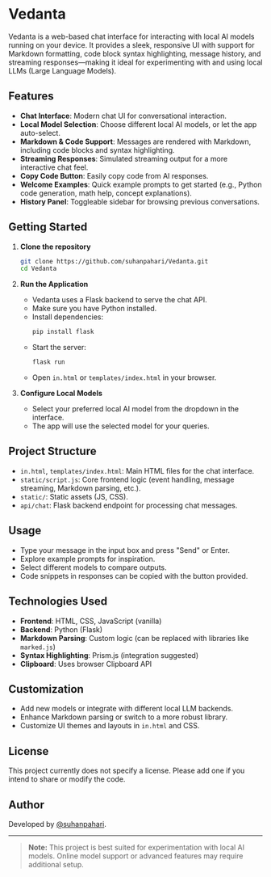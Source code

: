 # Vedanta

Vedanta is a web-based chat interface for interacting with local AI models running on your device. It provides a sleek, responsive UI with support for Markdown formatting, code block syntax highlighting, message history, and streaming responses—making it ideal for experimenting with and using local LLMs (Large Language Models).

## Features

- **Chat Interface**: Modern chat UI for conversational interaction.
- **Local Model Selection**: Choose different local AI models, or let the app auto-select.
- **Markdown & Code Support**: Messages are rendered with Markdown, including code blocks and syntax highlighting.
- **Streaming Responses**: Simulated streaming output for a more interactive chat feel.
- **Copy Code Button**: Easily copy code from AI responses.
- **Welcome Examples**: Quick example prompts to get started (e.g., Python code generation, math help, concept explanations).
- **History Panel**: Toggleable sidebar for browsing previous conversations.

## Getting Started

1. **Clone the repository**
   ```bash
   git clone https://github.com/suhanpahari/Vedanta.git
   cd Vedanta
   ```

2. **Run the Application**
   - Vedanta uses a Flask backend to serve the chat API.
   - Make sure you have Python installed.
   - Install dependencies:
     ```bash
     pip install flask
     ```
   - Start the server:
     ```bash
     flask run
     ```
   - Open `in.html` or `templates/index.html` in your browser.

3. **Configure Local Models**
   - Select your preferred local AI model from the dropdown in the interface.
   - The app will use the selected model for your queries.

## Project Structure

- `in.html`, `templates/index.html`: Main HTML files for the chat interface.
- `static/script.js`: Core frontend logic (event handling, message streaming, Markdown parsing, etc.).
- `static/`: Static assets (JS, CSS).
- `api/chat`: Flask backend endpoint for processing chat messages.

## Usage

- Type your message in the input box and press "Send" or Enter.
- Explore example prompts for inspiration.
- Select different models to compare outputs.
- Code snippets in responses can be copied with the button provided.

## Technologies Used

- **Frontend**: HTML, CSS, JavaScript (vanilla)
- **Backend**: Python (Flask)
- **Markdown Parsing**: Custom logic (can be replaced with libraries like `marked.js`)
- **Syntax Highlighting**: Prism.js (integration suggested)
- **Clipboard**: Uses browser Clipboard API

## Customization

- Add new models or integrate with different local LLM backends.
- Enhance Markdown parsing or switch to a more robust library.
- Customize UI themes and layouts in `in.html` and CSS.

## License

This project currently does not specify a license. Please add one if you intend to share or modify the code.

## Author

Developed by [@suhanpahari](https://github.com/suhanpahari).

---

> **Note:** This project is best suited for experimentation with local AI models. Online model support or advanced features may require additional setup.
